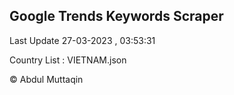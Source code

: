 

## Google Trends Keywords Scraper 
 
Last Update 27-03-2023 , 03:53:31

Country List :
VIETNAM.json



© Abdul Muttaqin 

